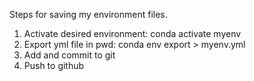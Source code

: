Steps for saving my environment files.

1. Activate desired environment: conda activate myenv
2. Export yml file in pwd: conda env export > myenv.yml
3. Add and commit to git
4. Push to github
